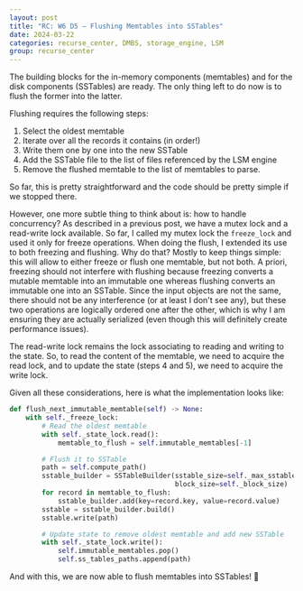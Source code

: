 ```yaml
---
layout: post
title: "RC: W6 D5 — Flushing Memtables into SSTables"
date: 2024-03-22
categories: recurse_center, DMBS, storage_engine, LSM
group: recurse_center
---
```


The building blocks for the in-memory components (memtables) and for the disk components (SSTables) are ready.
The only thing left to do now is to flush the former into the latter.

Flushing requires the following steps:

1. Select the oldest memtable
2. Iterate over all the records it contains (in order!)
3. Write them one by one into the new SSTable
4. Add the SSTable file to the list of files referenced by the LSM engine
5. Remove the flushed memtable to the list of memtables to parse.

So far, this is pretty straightforward and the code should be pretty simple if we stopped there.

However, one more subtle thing to think about is: how to handle concurrency?
As described in a previous post, we have a mutex lock and a read-write lock available.
So far, I called my mutex lock the `freeze_lock` and used it only for freeze operations.
When doing the flush, I extended its use to both freezing and flushing.
Why do that? Mostly to keep things simple: this will allow to either freeze or flush one memtable, but not both.
A priori, freezing should not interfere with flushing because freezing converts a mutable memtable into an immutable one
whereas flushing converts an immutable one into an SSTable. Since the input objects are not the same, there should not
be any interference (or at least I don't see any), but these two operations are logically ordered one after the other,
which is why I am ensuring they are actually serialized (even though this will definitely create performance issues).

The read-write lock remains the lock associating to reading and writing to the state.
So, to read the content of the memtable, we need to acquire the read lock, and to update the state (steps 4 and 5), we
need to acquire the write lock.

Given all these considerations, here is what the implementation looks like:

```python
def flush_next_immutable_memtable(self) -> None:
    with self._freeze_lock:
        # Read the oldest memtable
        with self._state_lock.read():
            memtable_to_flush = self.immutable_memtables[-1]

        # Flush it to SSTable
        path = self.compute_path()
        sstable_builder = SSTableBuilder(sstable_size=self._max_sstable_size, 
                                         block_size=self._block_size)
        for record in memtable_to_flush:
            sstable_builder.add(key=record.key, value=record.value)
        sstable = sstable_builder.build()
        sstable.write(path)

        # Update state to remove oldest memtable and add new SSTable
        with self._state_lock.write():
            self.immutable_memtables.pop()
            self.ss_tables_paths.append(path)
```

And with this, we are now able to flush memtables into SSTables! 🎉
